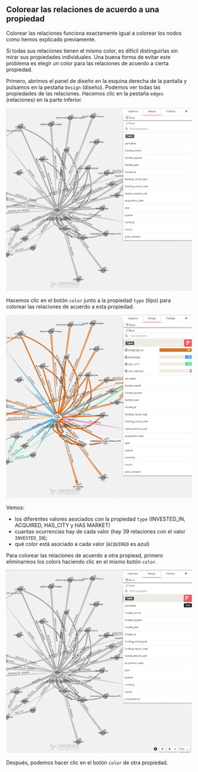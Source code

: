 ## Colorear las relaciones de acuerdo a una propiedad

Colorear las relaciones funciona exactamente igual a colorear los nodos como hemos explicado previamente.

Si todas sus relaciones tienen el mismo color, es difícil distinguirlas sin mirar sus propiedades individuales. Una buena forma de evitar este problema es elegir un color para las relaciones de acuerdo a cierta propiedad.

Primero, abrimos el panel de diseño en la esquina derecha de la pantalla y pulsamos en la pestaña ```Design``` (diseño). Podemos ver todas las propiedades de las relaciones. Hacemos clic en  la pestaña ```edges``` (relaciones) en la parte inferior.

![](../../en/style/NoColors.png)

Hacemos clic en el botón ```color``` junto a la propiedad ```type``` (tipo) para colorear las relaciones de acuerdo a esta propiedad.

![](../../en/style/Coloré.png)


Vemos:
* los diferentes valores asociados con la propiedad ```type``` (INVESTED_IN, ACQUIRED, HAS_CITY y HAS MARKET)
* cuantas ocurrencias hay de cada valor (hay 39 relaciones con el valor ```INVESTED_IN```);
* qué color está asociado a cada valor (```ACQUIRED``` es azul)

Para colorear las relaciones de acuerdo a otra propiead, primero eliminarmos los colors haciendo clic en el mismo botón ```color```.

![](../../en/style/Change.png)

Después, podemos hacer clic en el botón ```color``` de otra propiedad.
